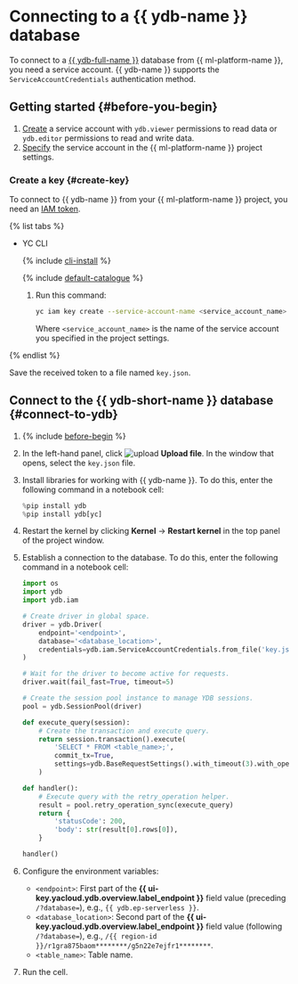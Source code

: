 # Connecting to a {{ ydb-name }} database

To connect to a [{{ ydb-full-name }}](../../../ydb/) database from {{ ml-platform-name }}, you need a service account. {{ ydb-name }} supports the `ServiceAccountCredentials` authentication method.

## Getting started {#before-you-begin}

1. [Create](../../../ydb/security/) a service account with `ydb.viewer` permissions to read data or `ydb.editor` permissions to read and write data.
1. [Specify](../projects/update.md) the service account in the {{ ml-platform-name }} project settings.

### Create a key {#create-key}

To connect to {{ ydb-name }} from your {{ ml-platform-name }} project, you need an [IAM token](../../../iam/concepts/authorization/iam-token.md).

{% list tabs %}

- YC CLI

  {% include [cli-install](../../../_includes/cli-install.md) %}

  {% include [default-catalogue](../../../_includes/default-catalogue.md) %}

  1. Run this command:

     ```bash
     yc iam key create --service-account-name <service_account_name> --output key.json
     ```

     Where `<service_account_name>` is the name of the service account you specified in the project settings.

{% endlist %}

Save the received token to a file named `key.json`.

## Connect to the {{ ydb-short-name }} database {#connect-to-ydb}

1. {% include [before-begin](../../../_includes/datasphere/ui-before-begin.md) %}

1. In the left-hand panel, click ![upload](../../../_assets/datasphere/jupyterlab/upload.svg) **Upload file**. In the window that opens, select the `key.json` file.

1. Install libraries for working with {{ ydb-name }}. To do this, enter the following command in a notebook cell:

    ```python
    %pip install ydb
    %pip install ydb[yc]
    ```

1. Restart the kernel by clicking **Kernel** → **Restart kernel** in the top panel of the project window.

1. Establish a connection to the database. To do this, enter the following command in a notebook cell:

    ```python
    import os
    import ydb
    import ydb.iam

    # Create driver in global space.
    driver = ydb.Driver(
        endpoint='<endpoint>',
        database='<database_location>',
        credentials=ydb.iam.ServiceAccountCredentials.from_file('key.json'),
    )

    # Wait for the driver to become active for requests.
    driver.wait(fail_fast=True, timeout=5)

    # Create the session pool instance to manage YDB sessions.
    pool = ydb.SessionPool(driver)

    def execute_query(session):
        # Create the transaction and execute query.
        return session.transaction().execute(
            'SELECT * FROM <table_name>;',
            commit_tx=True,
            settings=ydb.BaseRequestSettings().with_timeout(3).with_operation_timeout(2)
        )

    def handler():
        # Execute query with the retry_operation helper.
        result = pool.retry_operation_sync(execute_query)
        return {
            'statusCode': 200,
            'body': str(result[0].rows[0]),
        }

    handler()
    ```

1. Configure the environment variables:
    * `<endpoint>`: First part of the **{{ ui-key.yacloud.ydb.overview.label_endpoint }}** field value (preceding `/?database=`), e.g., `{{ ydb.ep-serverless }}`.
    * `<database_location>`: Second part of the **{{ ui-key.yacloud.ydb.overview.label_endpoint }}** field value (following `/?database=`), e.g., `/{{ region-id }}/r1gra875baom********/g5n22e7ejfr1********`.
    * `<table_name>`: Table name.

1. Run the cell.
